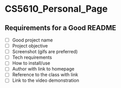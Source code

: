# CS5610_Personal_Page

## Requirements for a Good README
- [ ] Good project name
- [ ] Project objective
- [ ] Screenshot (gifs are preferred)
- [ ] Tech requirements
- [ ] How to install/use
- [ ] Author with link to homepage
- [ ] Reference to the class with link
- [ ] Link to the video demonstration
